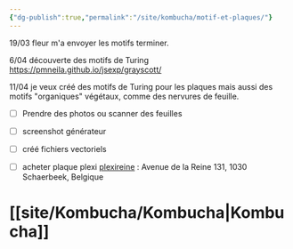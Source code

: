 ```yaml
---
{"dg-publish":true,"permalink":"/site/kombucha/motif-et-plaques/"}
---
```



19/03 
fleur m'a envoyer les motifs terminer. 

6/04
découverte des motifs de Turing
https://pmneila.github.io/jsexp/grayscott/

11/04 
je veux créé des motifs de Turing pour les plaques mais aussi des motifs "organiques" végétaux, comme des nervures de feuille. 
- [ ] Prendre des photos ou scanner des feuilles 
- [ ] screenshot générateur 
- [ ] créé fichiers vectoriels
- [ ] acheter plaque plexi
      [plexireine](http://plexyreine.be/accueil/) : Avenue de la Reine 131, 1030 Schaerbeek, Belgique


# [[site/Kombucha/Kombucha\|Kombucha]]